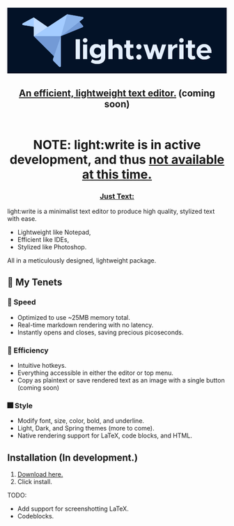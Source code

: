 <p align="center"><a href="" target="_blank" rel="noreferrer noopener"><img width="700" alt="light:write logo" src=".\assets\images\lw_dark.png"></a></p>

## 
<h2 align="center">
<a rel="noreferrer noopener" href="#">An efficient, lightweight text editor.</a>
(coming soon)
<br/><br/>
</h2>

<h1 align="center">NOTE: light:write is in active development, and thus <ins>not available at this time.</ins></h1>

<h3 align="center"><ins>Just Text:</ins></h3>
<p>light:write is a minimalist text editor to produce high quality, stylized text with ease.</p>

- Lightweight like Notepad,
- Efficient like IDEs,
- Stylized like Photoshop.

All in a meticulously designed, lightweight package.
## 🦢 My Tenets

### 🚀 Speed
- Optimized to use ~25MB memory total.
- Real-time markdown rendering with no latency.
- Instantly opens and closes, saving precious picoseconds.

### 🌠 Efficiency
- Intuitive hotkeys.
- Everything accessible in either the editor or top menu.
- Copy as plaintext or save rendered text as an image with a single button (coming soon)

### 🎆 Style
- Modify font, size, color, bold, and underline. 
- Light, Dark, and Spring themes (more to come).
- Native rendering support for LaTeX, code blocks, and HTML.

## Installation (In development.)
1. <a rel="noreferrer noopener" href="#">Download here.</a>
2. Click install.

TODO:
- Add support for screenshotting LaTeX.
- Codeblocks.